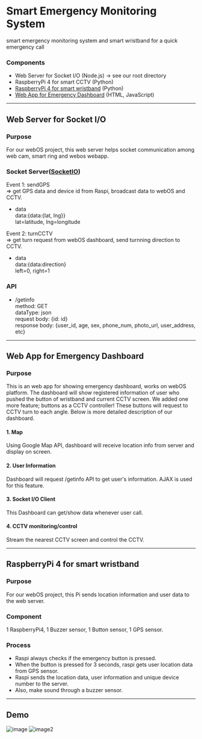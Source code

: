 # Smart Emergency Monitoring System    
     
smart emergency monitoring system and smart wristband for a quick emergency call     

### Components     
- Web Server for Socket I/O (Node.js) -> see our root directory     
- RaspberryPi 4 for smart CCTV (Python)    
- [RaspberryPi 4 for smart wristband](https://github.com/kjsu0209/TatataNodeAPI/tree/master/band(client)) (Python)  
- [Web App for Emergency Dashboard](https://github.com/kjsu0209/TatataNodeAPI/tree/master/myApp) (HTML, JavaScript)      

----

## Web Server for Socket I/O
       
### Purpose      
For our webOS project, this web server helps socket communication among web cam, smart ring and webos webapp.  
### Socket Server([SocketIO](https://socket.io/))    
Event 1: sendGPS     
=> get GPS data and device id from Raspi, broadcast data to webOS and CCTV.   
- data      
data:{data:{lat, lng}}   
lat=latitude, lng=longitude       
     
Event 2: turnCCTV      
=> get turn request from webOS dashboard, send turnning direction to CCTV.       
- data      
data:{data:direction}       
left=0, right=1     
      
### API    
* /getinfo      
method: GET       
dataType: json     
request body: {id: id}       
response body: {user_id, age, sex, phone_num, photo_url, user_address, etc}     
        


-------------------

## Web App for Emergency Dashboard
       
### Purpose      
This is an web app for showing emergency dashboard, works on webOS platform. The dashboard will show registered information of user who pushed the button of wristband and current CCTV screen. We added one more feature; buttons as a CCTV controller! These buttons will request to CCTV turn to each angle. Below is more detailed description of our dashboard.        
#### 1. Map    
Using Google Map API, dashboard will receive location info from server and display on screen.    
#### 2. User Information       
Dashboard will request /getinfo API to get user's information. AJAX is used for this feature.       
#### 3. Socket I/O Client      
This Dashboard can get/show data whenever user call.      
#### 4. CCTV monitoring/control      
Stream the nearest CCTV screen and control the CCTV.

-------------------

## RaspberryPi 4 for smart wristband

### Purpose
For our webOS project, this Pi sends location information and user data to the web server.

### Component
1 RaspberryPi4, 1 Buzzer sensor, 1 Button sensor, 1 GPS sensor.

### Process

* Raspi always checks if the emergency button is pressed.
* When the button is pressed for 3 seconds, raspi gets user location data from GPS sensor.
* Raspi sends the location data, user information and unique device number to the server.
* Also, make sound through a buzzer sensor.

-------------------

## Demo     

![image](https://user-images.githubusercontent.com/35682236/94402345-e306ba80-01a6-11eb-89ff-8a32efde745f.png)
![image2](https://user-images.githubusercontent.com/35682236/94449561-2d0f9080-01e7-11eb-9de3-fe8f74a01541.png)
